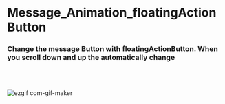 # Message_Animation_floatingActionButton

 

### Change the message Button with floatingActionButton. When you scroll down and up the automatically change

<br/><br/>


![ezgif com-gif-maker](https://user-images.githubusercontent.com/34714108/99155314-cc211680-26c7-11eb-9042-45ef6130388b.gif)
